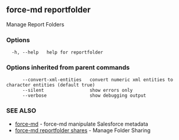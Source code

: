 ## force-md reportfolder

Manage Report Folders

### Options

```
  -h, --help   help for reportfolder
```

### Options inherited from parent commands

```
      --convert-xml-entities   convert numeric xml entities to character entities (default true)
      --silent                 show errors only
      --verbose                show debugging output
```

### SEE ALSO

* [force-md](force-md.md)	 - force-md manipulate Salesforce metadata
* [force-md reportfolder shares](force-md_reportfolder_shares.md)	 - Manage Folder Sharing

